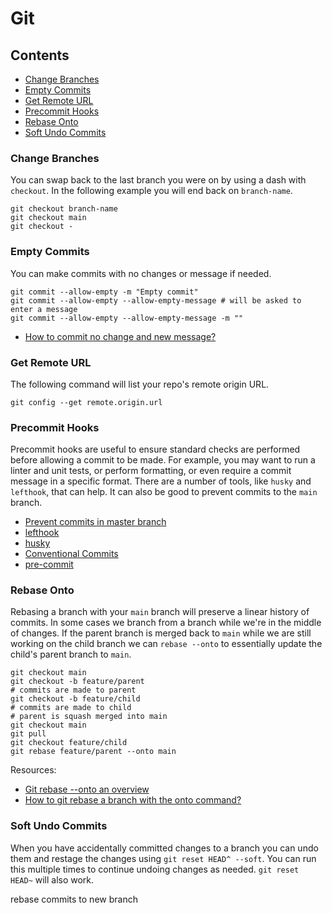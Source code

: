 # Git

## Contents

- [Change Branches](#change-branches)
- [Empty Commits](#empty-commits)
- [Get Remote URL](#get-remote-url)
- [Precommit Hooks](#precommit-hooks)
- [Rebase Onto](#rebase-onto)
- [Soft Undo Commits](#soft-undo-commits)

### Change Branches

You can swap back to the last branch you were on by using a dash with `checkout`. In the following example you will end back on `branch-name`.

```shell
git checkout branch-name
git checkout main
git checkout -
```

### Empty Commits

You can make commits with no changes or message if needed.

```shell
git commit --allow-empty -m "Empty commit"
git commit --allow-empty --allow-empty-message # will be asked to enter a message
git commit --allow-empty --allow-empty-message -m ""
```

- [How to commit no change and new message?](https://stackoverflow.com/questions/12470029/how-to-commit-no-change-and-new-message)

### Get Remote URL

The following command will list your repo's remote origin URL.

```shell
git config --get remote.origin.url
```

### Precommit Hooks

Precommit hooks are useful to ensure standard checks are performed before allowing a commit to be made. For example, you may want to run a linter and unit tests, or perform formatting, or even require a commit message in a specific format. There are a number of tools, like `husky` and `lefthook`, that can help. It can also be good to prevent commits to the `main` branch.

- [Prevent commits in master branch](https://stackoverflow.com/questions/40462111/prevent-commits-in-master-branch)
- [lefthook](https://github.com/evilmartians/lefthook)
- [husky](https://typicode.github.io/husky/get-started.html)
- [Conventional Commits](https://www.conventionalcommits.org/en/v1.0.0-beta.2/)
- [pre-commit](https://pre-commit.com/)

### Rebase Onto

Rebasing a branch with your `main` branch will preserve a linear history of commits. In some cases we branch from a branch while we're in the middle of changes. If the parent branch is merged back to `main` while we are still working on the child branch we can `rebase --onto` to essentially update the child's parent branch to `main`.

```shell
git checkout main
git checkout -b feature/parent
# commits are made to parent
git checkout -b feature/child
# commits are made to child
# parent is squash merged into main
git checkout main
git pull
git checkout feature/child
git rebase feature/parent --onto main
```

Resources: 

- [Git rebase --onto an overview](https://womanonrails.com/git-rebase-onto)
- [How to git rebase a branch with the onto command?](https://stackoverflow.com/questions/29914052/how-to-git-rebase-a-branch-with-the-onto-command)

### Soft Undo Commits

When you have accidentally committed changes to a branch you can undo them and restage the changes using `git reset HEAD^ --soft`. You can run this multiple times to continue undoing changes as needed. `git reset HEAD~` will also work.


rebase commits to new branch
